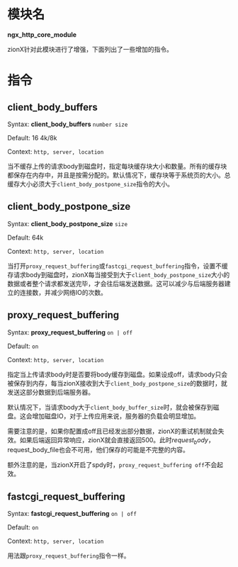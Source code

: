 # 模块名 #

**ngx\_http\_core\_module**

zionX针对此模块进行了增强，下面列出了一些增加的指令。


# 指令 #

## client\_body\_buffers ##

Syntax: **client\_body\_buffers** `number size`

Default: 16 4k/8k

Context: `http, server, location`
                                 
当不缓存上传的请求body到磁盘时，指定每块缓存块大小和数量。所有的缓存块都保存在内存中，并且是按需分配的。默认情况下，缓存块等于系统页的大小。总缓存大小必须大于`client_body_postpone_size`指令的大小。

## client\_body\_postpone\_size ##

Syntax: **client\_body\_postpone\_size** `size`

Default: 64k

Context: `http, server, location`

当打开`proxy_request_buffering`或`fastcgi_request_buffering`指令，设置不缓存请求body到磁盘时，zionX每当接受到大于`client_body_postpone_size`大小的数据或者整个请求都发送完毕，才会往后端发送数据。这可以减少与后端服务器建立的连接数，并减少网络IO的次数。
                                 
## proxy\_request\_buffering ##

Syntax: **proxy\_request\_buffering** `on | off`

Default: `on`

Context: `http, server, location`

指定当上传请求body时是否要将body缓存到磁盘。如果设成off，请求body只会被保存到内存，每当zionX接收到大于`client_body_postpone_size`的数据时，就发送这部分数据到后端服务器。

默认情况下，当请求body大于`client_body_buffer_size`时，就会被保存到磁盘。这会增加磁盘IO，对于上传应用来说，服务器的负载会明显增加。

需要注意的是，如果你配置成off且已经发出部分数据，zionX的重试机制就会失效。如果后端返回异常响应，zionX就会直接返回500。此时$request_body，$request_body_file也会不可用，他们保存的可能是不完整的内容。

额外注意的是，当zionX开启了spdy时，`proxy_request_buffering off`不会起效。

## fastcgi\_request\_buffering ##

Syntax: **fastcgi\_request\_buffering** `on | off`

Default: `on`

Context: `http, server, location`

用法跟`proxy_request_buffering`指令一样。

